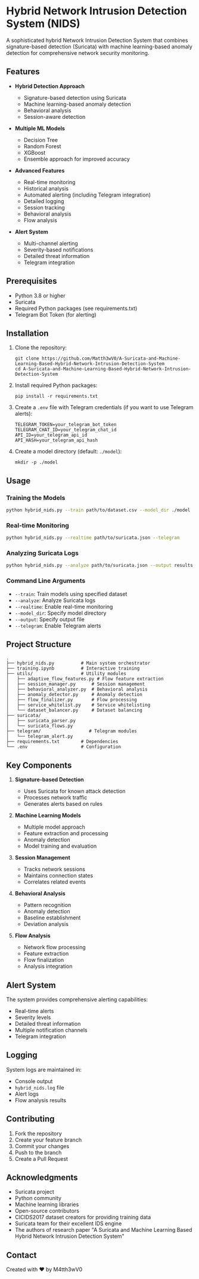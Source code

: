 # Hybrid Network Intrusion Detection System (NIDS)

A sophisticated hybrid Network Intrusion Detection System that combines signature-based detection (Suricata) with machine learning-based anomaly detection for comprehensive network security monitoring.

## Features

- **Hybrid Detection Approach**
  - Signature-based detection using Suricata
  - Machine learning-based anomaly detection
  - Behavioral analysis
  - Session-aware detection

- **Multiple ML Models**
  - Decision Tree
  - Random Forest
  - XGBoost
  - Ensemble approach for improved accuracy

- **Advanced Features**
  - Real-time monitoring
  - Historical analysis
  - Automated alerting (including Telegram integration)
  - Detailed logging
  - Session tracking
  - Behavioral analysis
  - Flow analysis

- **Alert System**
  - Multi-channel alerting
  - Severity-based notifications
  - Detailed threat information
  - Telegram integration

## Prerequisites

- Python 3.8 or higher
- Suricata
- Required Python packages (see requirements.txt)
- Telegram Bot Token (for alerting)

## Installation

1. Clone the repository:
   ```
   git clone https://github.com/Matth3wV0/A-Suricata-and-Machine-Learning-Based-Hybrid-Network-Intrusion-Detection-System
   cd A-Suricata-and-Machine-Learning-Based-Hybrid-Network-Intrusion-Detection-System
   ```

2. Install required Python packages:
   ```
   pip install -r requirements.txt
   ```

3. Create a `.env` file with Telegram credentials (if you want to use Telegram alerts):
   ```
   TELEGRAM_TOKEN=your_telegram_bot_token
   TELEGRAM_CHAT_ID=your_telegram_chat_id
   API_ID=your_telegram_api_id
   API_HASH=your_telegram_api_hash
   ```

4. Create a model directory (default: `./model`):
   ```
   mkdir -p ./model
   ```


## Usage

### Training the Models

```bash
python hybrid_nids.py --train path/to/dataset.csv --model_dir ./model
```

### Real-time Monitoring

```bash
python hybrid_nids.py --realtime path/to/suricata.json --telegram
```

### Analyzing Suricata Logs

```bash
python hybrid_nids.py --analyze path/to/suricata.json --output results.txt
```

### Command Line Arguments

- `--train`: Train models using specified dataset
- `--analyze`: Analyze Suricata logs
- `--realtime`: Enable real-time monitoring
- `--model_dir`: Specify model directory
- `--output`: Specify output file
- `--telegram`: Enable Telegram alerts

## Project Structure

```
.
├── hybrid_nids.py          # Main system orchestrator
├── training.ipynb          # Interactive training
├── utils/                  # Utility modules
│   ├── adaptive_flow_features.py # Flow feature extraction
│   ├── session_manager.py      # Session management
│   ├── behavioral_analyzer.py  # Behavioral analysis
│   ├── anomaly_detector.py     # Anomaly detection
│   ├── flow_finalizer.py       # Flow processing
│   ├── service_whitelist.py    # Service whitelisting
│   └── dataset_balancer.py     # Dataset balancing
├── suricata/ 
│   ├── suricata_parser.py
│   └── suricata_flows.py
├── telegram/                  # Telegram modules
│   └── telegram_alert.py
├── requirements.txt        # Dependencies
└── .env                    # Configuration
```

## Key Components

1. **Signature-based Detection**
   - Uses Suricata for known attack detection
   - Processes network traffic
   - Generates alerts based on rules

2. **Machine Learning Models**
   - Multiple model approach
   - Feature extraction and processing
   - Anomaly detection
   - Model training and evaluation

3. **Session Management**
   - Tracks network sessions
   - Maintains connection states
   - Correlates related events

4. **Behavioral Analysis**
   - Pattern recognition
   - Anomaly detection
   - Baseline establishment
   - Deviation analysis

5. **Flow Analysis**
   - Network flow processing
   - Feature extraction
   - Flow finalization
   - Analysis integration

## Alert System

The system provides comprehensive alerting capabilities:
- Real-time alerts
- Severity levels
- Detailed threat information
- Multiple notification channels
- Telegram integration

## Logging

System logs are maintained in:
- Console output
- `hybrid_nids.log` file
- Alert logs
- Flow analysis results

## Contributing

1. Fork the repository
2. Create your feature branch
3. Commit your changes
4. Push to the branch
5. Create a Pull Request


## Acknowledgments

- Suricata project
- Python community
- Machine learning libraries
- Open-source contributors
- CICIDS2017 dataset creators for providing training data
- Suricata team for their excellent IDS engine
- The authors of research paper "A Suricata and Machine Learning Based Hybrid Network Intrusion Detection System"

## Contact

Created with ❤️ by M4tth3wV0